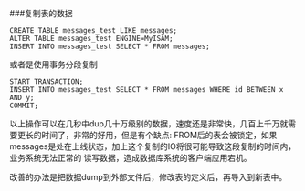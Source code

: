 ###复制表的数据
```
CREATE TABLE messages_test LIKE messages;
ALTER TABLE messages_test ENGINE=MyISAM;
INSERT INTO messages_test SELECT * FROM messages;
```
或者是使用事务分段复制
```
START TRANSACTION;
INSERT INTO messages_test SELECT * FROM messages WHERE id BETWEEN x AND y;
COMMIT;
```
以上操作可以在几秒中dup几十万级别的数据，速度还是非常快，几百上千万就需要更长的时间了，非常的好用，但是有个缺点:
FROM后的表会被锁定，如果messages是处在上线状态，加上这个复制的IO将很可能导致这段复制的时间内，业务系统无法正常的
读写数据，造成数据库系统的客户端应用宕机。

改善的办法是把数据dump到外部文件后，修改表的定义后，再导入到新表中。
